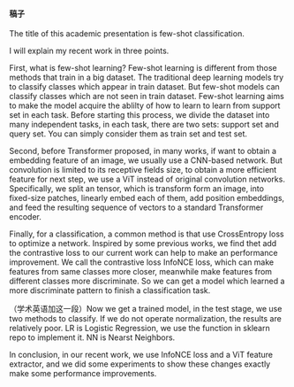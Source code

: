 #### 稿子

The title of this academic presentation is few-shot classification.

I will explain my recent work in three points.

First, what is few-shot learning? Few-shot learning is different from those methods that train in a big dataset. The traditional deep learning models try to classify classes which appear in train dataset. But few-shot models can classify classes which are not seen in train dataset. Few-shot learning aims to make the model acquire the ablilty of how to learn to learn from support set in each task. Before starting this process, we divide the dataset into many independent tasks, in each task, there are two sets: support set and query set. You can simply consider them as train set and test set.

Second, before Transformer proposed, in many works, if want to obtain a embedding feature of an image, we usually use a CNN-based network. But convolution is limited to its receptive fields size, to obtain a more efficient feature for next step, we use a ViT instead of original convolution networks. Specifically, we split an tensor, which is transform form an image, into fixed-size patches, linearly embed each of them, add position embeddings, and feed the resulting sequence of vectors to a standard Transformer encoder.

Finally, for a classification, a common method is that use CrossEntropy loss to optimize a network. Inspired by some previous works, we find thet add the contrastive loss to our current work can help to make an performance improvement. We call the contrastive loss InfoNCE loss, which can make features from same classes more closer, meanwhile make features from different classes more discriminate. So we can get a model which learned a more discriminate pattern to finish a classification task.

（学术英语加这一段）Now we get a trained model, in the test stage, we use two methods to classify. If we do not operate normalization, the results are relatively poor. LR is Logistic Regression, we use the function in sklearn repo to implement it. NN is Nearst Neighbors.

In conclusion, in our recent work, we use InfoNCE loss and a ViT feature extractor, and we did some experiments to show these changes exactly make some performance improvements.
